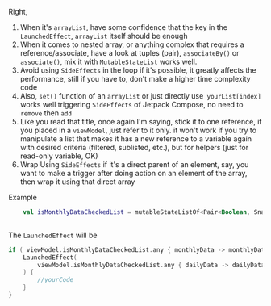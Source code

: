 Right,  

1. When it's `arrayList`, have some confidence that the key in the `LaunchedEffect`, `arrayList` itself should be enough
2. When it comes to nested array, or anything complex that requires a reference/associate, have a look at tuples (pair), `associateBy()` or `associate()`, 
    mix it with `MutableStateList` works well.  
3. Avoid using `SideEffects` in the loop if it's possible, it greatly affects the performance, still if you have to, don't make a higher time complexity code
4. Also, `set()` function of an `arrayList` or just directly use` yourList[index]` works well triggering `SideEffects` of Jetpack Compose, no need to `remove` then `add`
5. Like you read that title, once again I'm saying, stick it to one reference, if you placed in a `viewModel`, just refer to it only.
    it won't work if you try to manipulate a list that makes it has a new reference to a variable again with desired criteria (filtered, sublisted, etc.), but for helpers (just for read-only variable, OK)
6. Wrap Using `SideEffects` if it's a direct parent of an element, say,  you want to make a trigger after doing action on an element of the array, then wrap it using that direct array
  
Example

```kotlin
    val isMonthlyDataCheckedList = mutableStateListOf<Pair<Boolean, SnapshotStateList<Pair<Boolean, Boolean>>>>()
    
```  

The `LaunchedEffect` will be  
```kotlin
if ( viewModel.isMonthlyDataCheckedList.any { monthlyData -> monthlyData.second.any { it.second } }) {
    LaunchedEffect(
        viewModel.isMonthlyDataCheckedList.any { dailyData -> dailyData.second.any { it.second } }
    ) {
        //yourCode
    }
}

```
